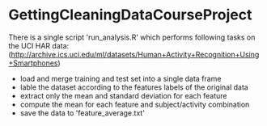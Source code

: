 GettingCleaningDataCourseProject
================================

There is a single script 'run_analysis.R' which performs following tasks on the UCI HAR data:
(http://archive.ics.uci.edu/ml/datasets/Human+Activity+Recognition+Using+Smartphones)

* load and merge training and test set into a single data frame
* lable the dataset according to the features labels of the original data
* extract only the mean and standard deviation for each feature
* compute the mean for each feature and subject/activity combination
* save the data to 'feature_average.txt'
